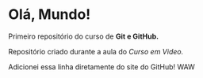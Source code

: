 # Olá, Mundo!
 Primeiro repositório do curso de **Git e GitHub.**

 Repositório criado durante a aula do *Curso em Video.*
 
 Adicionei essa linha diretamente do site do GitHub! WAW
